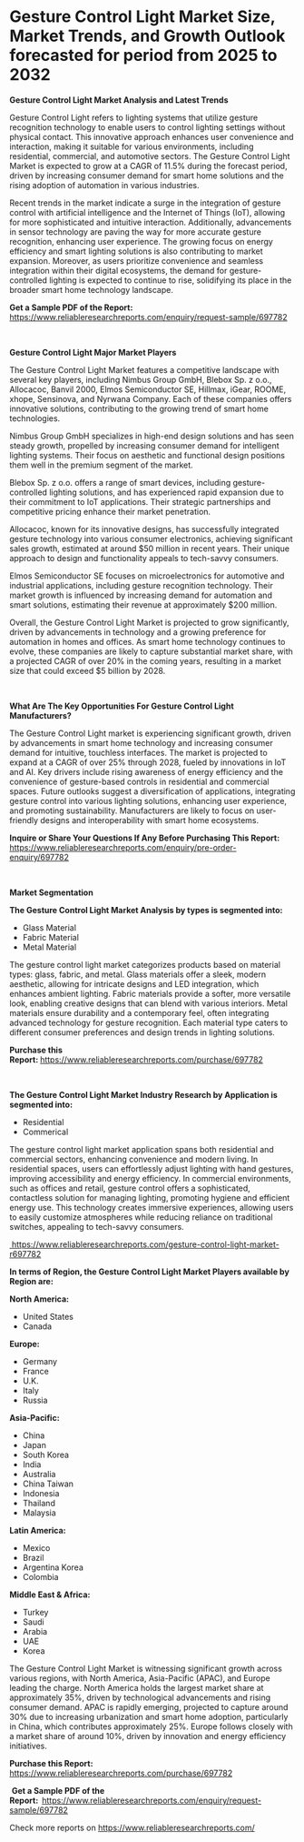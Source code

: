 <p><h1>Gesture Control Light Market Size, Market Trends, and Growth Outlook forecasted for period from 2025 to 2032</h1></p><p><strong>Gesture Control Light Market Analysis and Latest Trends</strong></p>
<p><p>Gesture Control Light refers to lighting systems that utilize gesture recognition technology to enable users to control lighting settings without physical contact. This innovative approach enhances user convenience and interaction, making it suitable for various environments, including residential, commercial, and automotive sectors. The Gesture Control Light Market is expected to grow at a CAGR of 11.5% during the forecast period, driven by increasing consumer demand for smart home solutions and the rising adoption of automation in various industries.</p><p>Recent trends in the market indicate a surge in the integration of gesture control with artificial intelligence and the Internet of Things (IoT), allowing for more sophisticated and intuitive interaction. Additionally, advancements in sensor technology are paving the way for more accurate gesture recognition, enhancing user experience. The growing focus on energy efficiency and smart lighting solutions is also contributing to market expansion. Moreover, as users prioritize convenience and seamless integration within their digital ecosystems, the demand for gesture-controlled lighting is expected to continue to rise, solidifying its place in the broader smart home technology landscape.</p></p>
<p><strong>Get a Sample PDF of the Report:&nbsp;</strong> <a href="https://www.reliableresearchreports.com/enquiry/request-sample/697782?utm_campaign=2221&utm_medium=2&utm_source=Github&utm_content=ia&utm_term=10022025&utm_id=gesture-control-light">https://www.reliableresearchreports.com/enquiry/request-sample/697782</a></p>
<p>&nbsp;</p>
<p><strong>Gesture Control Light Major Market Players</strong></p>
<p><p>The Gesture Control Light Market features a competitive landscape with several key players, including Nimbus Group GmbH, Blebox Sp. z o.o., Allocacoc, Banvil 2000, Elmos Semiconductor SE, Hillmax, iGear, ROOME, xhope, Sensinova, and Nyrwana Company. Each of these companies offers innovative solutions, contributing to the growing trend of smart home technologies.</p><p>Nimbus Group GmbH specializes in high-end design solutions and has seen steady growth, propelled by increasing consumer demand for intelligent lighting systems. Their focus on aesthetic and functional design positions them well in the premium segment of the market.</p><p>Blebox Sp. z o.o. offers a range of smart devices, including gesture-controlled lighting solutions, and has experienced rapid expansion due to their commitment to IoT applications. Their strategic partnerships and competitive pricing enhance their market penetration.</p><p>Allocacoc, known for its innovative designs, has successfully integrated gesture technology into various consumer electronics, achieving significant sales growth, estimated at around $50 million in recent years. Their unique approach to design and functionality appeals to tech-savvy consumers.</p><p>Elmos Semiconductor SE focuses on microelectronics for automotive and industrial applications, including gesture recognition technology. Their market growth is influenced by increasing demand for automation and smart solutions, estimating their revenue at approximately $200 million.</p><p>Overall, the Gesture Control Light Market is projected to grow significantly, driven by advancements in technology and a growing preference for automation in homes and offices. As smart home technology continues to evolve, these companies are likely to capture substantial market share, with a projected CAGR of over 20% in the coming years, resulting in a market size that could exceed $5 billion by 2028.</p></p>
<p>&nbsp;</p>
<p><strong>What Are The Key Opportunities For Gesture Control Light Manufacturers?</strong></p>
<p><p>The Gesture Control Light market is experiencing significant growth, driven by advancements in smart home technology and increasing consumer demand for intuitive, touchless interfaces. The market is projected to expand at a CAGR of over 25% through 2028, fueled by innovations in IoT and AI. Key drivers include rising awareness of energy efficiency and the convenience of gesture-based controls in residential and commercial spaces. Future outlooks suggest a diversification of applications, integrating gesture control into various lighting solutions, enhancing user experience, and promoting sustainability. Manufacturers are likely to focus on user-friendly designs and interoperability with smart home ecosystems.</p></p>
<p><strong>Inquire or Share Your Questions If Any Before Purchasing This Report:</strong> <a href="https://www.reliableresearchreports.com/enquiry/pre-order-enquiry/697782?utm_campaign=2221&utm_medium=2&utm_source=Github&utm_content=ia&utm_term=10022025&utm_id=gesture-control-light">https://www.reliableresearchreports.com/enquiry/pre-order-enquiry/697782</a></p>
<p>&nbsp;</p>
<p><strong>Market Segmentation</strong></p>
<p><strong>The Gesture Control Light Market Analysis by types is segmented into:</strong></p>
<p><ul><li>Glass Material</li><li>Fabric Material</li><li>Metal Material</li></ul></p>
<p><p>The gesture control light market categorizes products based on material types: glass, fabric, and metal. Glass materials offer a sleek, modern aesthetic, allowing for intricate designs and LED integration, which enhances ambient lighting. Fabric materials provide a softer, more versatile look, enabling creative designs that can blend with various interiors. Metal materials ensure durability and a contemporary feel, often integrating advanced technology for gesture recognition. Each material type caters to different consumer preferences and design trends in lighting solutions.</p></p>
<p><strong>Purchase this Report:&nbsp;</strong><a href="https://www.reliableresearchreports.com/purchase/697782?utm_campaign=2221&utm_medium=2&utm_source=Github&utm_content=ia&utm_term=10022025&utm_id=gesture-control-light">https://www.reliableresearchreports.com/purchase/697782</a></p>
<p>&nbsp;</p>
<p><strong>The Gesture Control Light Market Industry Research by Application is segmented into:</strong></p>
<p><ul><li>Residential</li><li>Commerical</li></ul></p>
<p><p>The gesture control light market application spans both residential and commercial sectors, enhancing convenience and modern living. In residential spaces, users can effortlessly adjust lighting with hand gestures, improving accessibility and energy efficiency. In commercial environments, such as offices and retail, gesture control offers a sophisticated, contactless solution for managing lighting, promoting hygiene and efficient energy use. This technology creates immersive experiences, allowing users to easily customize atmospheres while reducing reliance on traditional switches, appealing to tech-savvy consumers.</p></p>
<p><a href="https://www.reliableresearchreports.com/gesture-control-light-market-r697782?utm_campaign=2221&utm_medium=2&utm_source=Github&utm_content=ia&utm_term=10022025&utm_id=gesture-control-light">&nbsp;https://www.reliableresearchreports.com/gesture-control-light-market-r697782</a></p>
<p><strong>In terms of Region, the Gesture Control Light Market Players available by Region are:</strong></p>
<p>
    <p> <strong> North America: </strong>
        <ul>
            <li>United States</li>
            <li>Canada</li>
        </ul>
        </p> 
    <p> <strong> Europe: </strong>
        <ul>
            <li>Germany</li>
            <li>France</li>
            <li>U.K.</li>
            <li>Italy</li>
            <li>Russia</li>
        </ul>
        </p> 
    <p> <strong> Asia-Pacific: </strong>
        <ul>
            <li>China</li>
            <li>Japan</li>
            <li>South Korea</li>
            <li>India</li>
            <li>Australia</li>
            <li>China Taiwan</li>
            <li>Indonesia</li>
            <li>Thailand</li>
            <li>Malaysia</li>
        </ul>
        </p> 
    <p> <strong> Latin America: </strong>
        <ul>
            <li>Mexico</li>
            <li>Brazil</li>
            <li>Argentina Korea</li>
            <li>Colombia</li>
        </ul>
        </p> 
    <p> <strong> Middle East & Africa: </strong>
        <ul>
            <li>Turkey</li>
            <li>Saudi</li>
            <li>Arabia</li>
            <li>UAE</li>
            <li>Korea</li>
        </ul>
    </p>
    </p>
<p><p>The Gesture Control Light Market is witnessing significant growth across various regions, with North America, Asia-Pacific (APAC), and Europe leading the charge. North America holds the largest market share at approximately 35%, driven by technological advancements and rising consumer demand. APAC is rapidly emerging, projected to capture around 30% due to increasing urbanization and smart home adoption, particularly in China, which contributes approximately 25%. Europe follows closely with a market share of around 10%, driven by innovation and energy efficiency initiatives.</p></p>
<p><strong>Purchase this Report: </strong><a href="https://www.reliableresearchreports.com/purchase/697782?utm_campaign=2221&utm_medium=2&utm_source=Github&utm_content=ia&utm_term=10022025&utm_id=gesture-control-light">https://www.reliableresearchreports.com/purchase/697782</a></p>
<p>&nbsp;<strong>Get a Sample PDF of the Report:&nbsp;&nbsp;</strong><a href="https://www.reliableresearchreports.com/enquiry/request-sample/697782?utm_campaign=2221&utm_medium=2&utm_source=Github&utm_content=ia&utm_term=10022025&utm_id=gesture-control-light">https://www.reliableresearchreports.com/enquiry/request-sample/697782</a></p>
<p><strong></strong></p>
<p>Check more reports on <a href="https://www.reliableresearchreports.com/?utm_campaign=2221&utm_medium=2&utm_source=Github&utm_content=ia&utm_term=10022025&utm_id=gesture-control-light">https://www.reliableresearchreports.com/</a></p>
